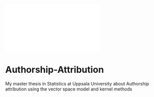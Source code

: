 ![alt text](fig/2_background/kernelviz_100.pdf "Kernel matrix visualization")

# Authorship-Attribution
My master thesis in Statistics at Uppsala University about Authorship attribution using the vector space model and kernel methods
